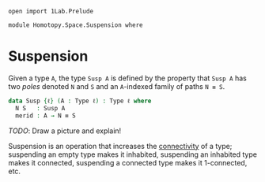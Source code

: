 ```
open import 1Lab.Prelude

module Homotopy.Space.Suspension where
```

# Suspension

Given a type `A`, the type `Susp A` is defined by the property that `Susp A`
has two _poles_ denoted `N` and `S` and an `A`-indexed family of paths `N ≡ S`.

```agda
data Susp {ℓ} (A : Type ℓ) : Type ℓ where
  N S   : Susp A
  merid : A → N ≡ S

```

*TODO*: Draw a picture and explain!

Suspension is an operation that increases the
[connectivity](https://ncatlab.org/nlab/show/n-connected+space) of a type;
suspending an empty type makes it inhabited, suspending an inhabited type
makes it connected, suspending a connected type makes it 1-connected, etc.
